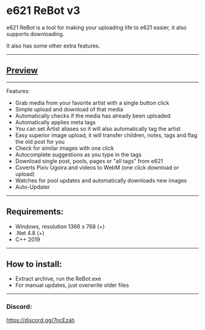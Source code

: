 # e621 ReBot v3

e621 ReBot is a tool for making your uploading life to e621 easier, it also supports downloading.

It also has some other extra features.

---
## [Preview](https://i.imgur.com/miGwql2.png)

---
Features:
- Grab media from your favorite artist with a single button click
- Simple upload and download of that media
- Automatically checks if the media has already been uploaded
- Automatically applies meta tags
- You can set Artist aliases so it will also automatically tag the artist
- Easy superior image upload, it will transfer children, notes, tags and flag the old post for you
- Check for similar images with one click
- Autocomplete suggestions as you type in the tags
- Download single post, pools, pages or "all tags" from e621
- Coverts Pixiv Ugoira and videos to WebM (one click download or upload)
- Watches for pool updates and automatically downloads new images
- Auto-Updater

---
## Requirements:
- Windows, resolution 1366 x 768 (+)
- .Net 4.8 (+)
- C++ 2019

---
## How to install:
- Extract archive, run the ReBot.exe
- For manual updates, just overwrite older files

---
### Discord:
https://discord.gg/7ncEzah
